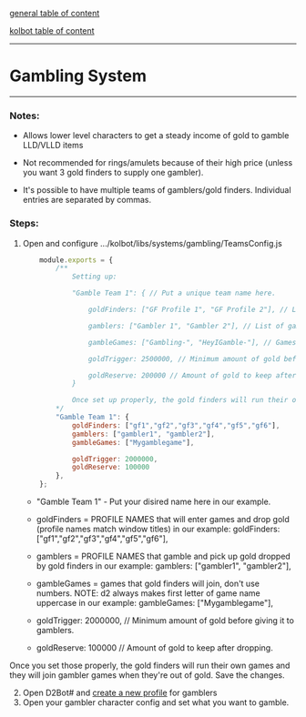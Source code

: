 [general table of content](https://github.com/blizzhackers/documentation/#diablo-2-botting-system)

[kolbot table of content](https://github.com/blizzhackers/documentation/tree/master/kolbot/#kolbot)

---

# Gambling System

---

### Notes:

* Allows lower level characters to get a steady income of gold to gamble LLD/VLLD items

* Not recommended for rings/amulets because of their high price (unless you want 3 gold finders to supply one gambler).

* It's possible to have multiple teams of gamblers/gold finders. Individual entries are separated by commas.

### Steps:

1. Open and configure .../kolbot/libs/systems/gambling/TeamsConfig.js
	```js
		module.exports = {
			/**
				Setting up:

				"Gamble Team 1": { // Put a unique team name here.

					goldFinders: ["GF Profile 1", "GF Profile 2"], // List of gold finder PROFILE names. They will join gamble games to drop gold

					gamblers: ["Gambler 1", "Gambler 2"], // List of gambler PROFILE names. They will keep gambling and picking up gold from gold finders.

					gambleGames: ["Gambling-", "HeyIGamble-"], // Games that gold finders will join, don't use numbers.

					goldTrigger: 2500000, // Minimum amount of gold before giving it to gamblers.

					goldReserve: 200000 // Amount of gold to keep after dropping.
				}

				Once set up properly, the gold finders will run their own games and join gamblers' games when they're out of gold.
			*/
			"Gamble Team 1": {
				goldFinders: ["gf1","gf2","gf3","gf4","gf5","gf6"],
				gamblers: ["gambler1", "gambler2"],
				gambleGames: ["Mygamblegame"],

				goldTrigger: 2000000,
				goldReserve: 100000
			},
		};
	```
	
	* "Gamble Team 1" - Put your disired name here in our example.

	* goldFinders = PROFILE NAMES that will enter games and drop gold (profile names match window titles) in our example: goldFinders: ["gf1","gf2","gf3","gf4","gf5","gf6"],

	* gamblers = PROFILE NAMES that gamble and pick up gold dropped by gold finders in our example: gamblers: ["gambler1", "gambler2"],

	* gambleGames = games that gold finders will join, don't use numbers. NOTE: d2 always makes first letter of game name uppercase in our example: gambleGames: ["Mygamblegame"],

	* goldTrigger: 2000000, // Minimum amount of gold before giving it to gamblers.

	* goldReserve: 100000 // Amount of gold to keep after dropping.

Once you set those properly, the gold finders will run their own games and they will join gambler games when they're out of gold.
Save the changes.

2. Open D2Bot# and [create a new profile](https://github.com/blizzhackers/documentation/blob/master/d2bot/ManagerSetup.md/#create-a-profile) for  gamblers
3. Open your gambler character config and set what you want to gamble.

